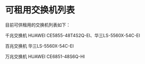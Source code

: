 

# 可租用交换机列表

目前可供租用的交换机列表如下：

千兆交换机 HUAWEI CE5855-48T4S2Q-EI、华三LS-5560X-54C-EI

百兆交换机 华三LS-5560X-54C-EI

万兆交换机 HUAWEI CE6851-48S6Q-HI
